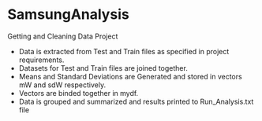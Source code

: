 SamsungAnalysis
===============

Getting and Cleaning Data Project
* Data is extracted from Test and Train files as specified in project requirements.
* Datasets for Test and Train files are joined together.
* Means and Standard Deviations are Generated and stored in vectors mW and sdW respectively.
* Vectors are binded together in mydf.
* Data is grouped and summarized and results printed to Run_Analysis.txt file


